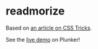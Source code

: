 # readmorize

Based on [an article on CSS Tricks](https://css-tricks.com/text-fade-read-more/).

See the [live demo](http://plnkr.co/3uxlwY) on Plunker!
